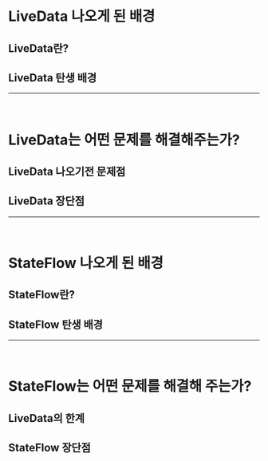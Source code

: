 # LiveData 나오게 된 배경
## LiveData란?
## LiveData 탄생 배경

---  
</br>

# LiveData는 어떤 문제를 해결해주는가?
## LiveData 나오기전 문제점
## LiveData 장단점

---  
</br>

# StateFlow 나오게 된 배경
## StateFlow란?
## StateFlow 탄생 배경

---  
</br>

# StateFlow는 어떤 문제를 해결해 주는가?
## LiveData의 한계
## StateFlow 장단점
